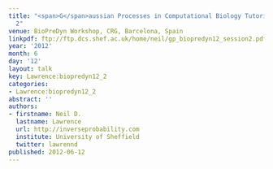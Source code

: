 ```yaml
---
title: "<span>G</span>aussian Processes in Computational Biology Tutorial: Session
  2"
venue: BioPreDyn Workshop, CRG, Barcelona, Spain
linkpdf: ftp://ftp.dcs.shef.ac.uk/home/neil/gp_biopredyn12_session2.pdf
year: '2012'
month: 6
day: '12'
layout: talk
key: Lawrence:biopredyn12_2
categories:
- Lawrence:biopredyn12_2
abstract: ''
authors:
- firstname: Neil D.
  lastname: Lawrence
  url: http://inverseprobability.com
  institute: University of Sheffield
  twitter: lawrennd
published: 2012-06-12
---
```

